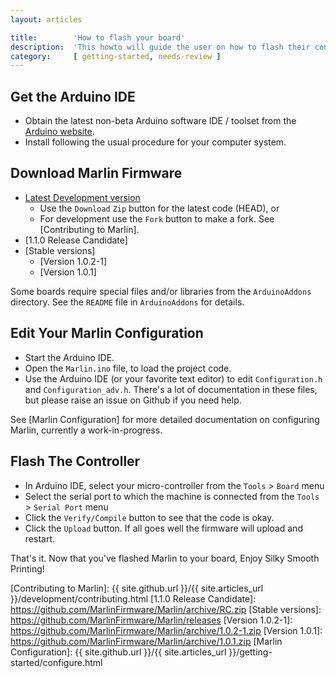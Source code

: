 ```yaml
---
layout: articles

title:        'How to flash your board'
description:  'This howto will guide the user on how to flash their control board with Marlin'
category:     [ getting-started, needs-review ]
---
```

## Get the Arduino IDE

-   Obtain the latest non-beta Arduino software IDE / toolset from the [Arduino website].
-   Install following the usual procedure for your computer system.

## Download Marlin Firmware

-   [Latest Development version]
    -   Use the `Download` `Zip` button for the latest code (HEAD), or
    -   For development use the `Fork` button to make a fork. See [Contributing to Marlin].
-   [1.1.0 Release Candidate]
-   [Stable versions]
    -   [Version 1.0.2-1]
    -   [Version 1.0.1]

Some boards require special files and/or libraries from the `ArduinoAddons` directory. See the `README` file in `ArduinoAddons` for details.

## Edit Your Marlin Configuration

-   Start the Arduino IDE.
-   Open the `Marlin.ino` file, to load the project code.
-   Use the Arduino IDE (or your favorite text editor) to edit `Configuration.h` and `Configuration_adv.h`. There's a lot of documentation in these files, but please raise an issue on Github if you need help.

See [Marlin Configuration] for more detailed documentation on configuring Marlin, currently a work-in-progress.

## Flash The Controller

-   In Arduino IDE, select your micro-controller from the `Tools` > `Board` menu
-   Select the serial port to which the machine is connected from the `Tools` > `Serial Port` menu
-   Click the `Verify/Compile` button to see that the code is okay.
-   Click the `Upload` button. If all goes well the firmware will upload and restart.

That's it. Now that you've flashed Marlin to your board, Enjoy Silky Smooth Printing!

  [Arduino website]: http://www.arduino.cc/en/Main/Software
  [Latest Development version]: https://github.com/MarlinFirmware/MarlinDev
  [Contributing to Marlin]: {{ site.github.url }}/{{ site.articles_url }}/development/contributing.html
  [1.1.0 Release Candidate]: https://github.com/MarlinFirmware/Marlin/archive/RC.zip
  [Stable versions]: https://github.com/MarlinFirmware/Marlin/releases
  [Version 1.0.2-1]: https://github.com/MarlinFirmware/Marlin/archive/1.0.2-1.zip
  [Version 1.0.1]: https://github.com/MarlinFirmware/Marlin/archive/1.0.1.zip
  [Marlin Configuration]: {{ site.github.url }}/{{ site.articles_url }}/getting-started/configure.html
